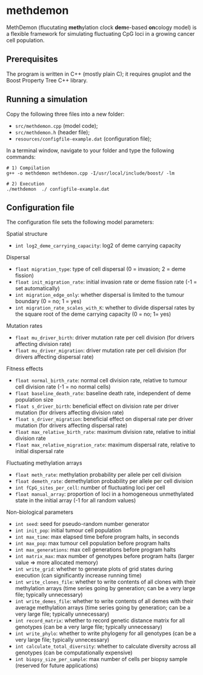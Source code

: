 # methdemon
MethDemon (flucutating **meth**ylation clock **dem**e-based **on**cology model) is a flexible framework for simulating fluctuating CpG loci in a growing cancer cell population.

## Prerequisites

The program is written in C++ (mostly plain C); it requires gnuplot and the Boost Property Tree C++ library.

## Running a simulation

Copy the following three files into a new folder:

* `src/methdemon.cpp` (model code);
* `src/methdemon.h` (header file);
* `resources/configfile-example.dat` (configuration file);

In a terminal window, navigate to your folder and type the following commands:
```
# 1) Compilation
g++ -o methdemon methdemon.cpp -I/usr/local/include/boost/ -lm

# 2) Execution
./methdemon  ./ configfile-example.dat
```

## Configuration file

The configuration file sets the following model parameters:

Spatial structure
* `int log2_deme_carrying_capacity`: log2 of deme carrying capacity

Dispersal
* `float migration_type`: type of cell dispersal (0 = invasion; 2 = deme fission)
* `float init_migration_rate`: initial invasion rate or deme fission rate (-1 = set automatically)
* `int migration_edge_only`: whether dispersal is limited to the tumour boundary (0 = no; 1 = yes)
* `int migration_rate_scales_with_K`: whether to divide dispersal rates by the square root of the deme carrying capacity (0 = no; 1= yes)

Mutation rates
* `float mu_driver_birth`: driver mutation rate per cell division (for drivers affecting division rate)
* `float mu_driver_migration`: driver mutation rate per cell division (for drivers affecting dispersal rate)

Fitness effects
* `float normal_birth_rate`: normal cell division rate, relative to tumour cell division rate (-1 = no normal cells)
* `float baseline_death_rate`: baseline death rate, independent of deme population size
* `float s_driver_birth`: beneficial effect on division rate per driver mutation (for drivers affecting division rate)
* `float s_driver_migration`: beneficial effect on dispersal rate per driver mutation (for drivers affecting dispersal rate)
* `float max_relative_birth_rate`: maximum division rate, relative to initial division rate
* `float max_relative_migration_rate`: maximum dispersal rate, relative to initial dispersal rate

Fluctuating methylation arrays
* `float meth_rate`: methylation probability per allele per cell division
* `float demeth_rate`: demethylation probability per allele per cell division
* `int fCpG_sites_per_cell`: number of fluctuating loci per cell
* `float manual_array`: proportion of loci in a homogeneous unmethylated state in the initial array (-1 for all random values)

Non-biological parameters
* `int seed`: seed for pseudo-random number generator
* `int init_pop`: initial tumour cell population
* `int max_time`: max elapsed time before program halts, in seconds
* `int max_pop`: max tumour cell population before program halts
* `int max_generations`: max cell generations before program halts
* `int matrix_max`: max number of genotypes before program halts (larger value => more allocated memory)
* `int write_grid`: whether to generate plots of grid states during execution (can significantly increase running time)
* `int write_clones_file`: whether to write contents of all clones with their methylation arrays (time series going by generation; can be a very large file; typically unnecessary)
* `int write_demes_file`: whether to write contents of all demes with their average methylation arrays (time series going by generation; can be a very large file; typically unnecessary)
* `int record_matrix`: whether to record genetic distance matrix for all genotypes (can be a very large file; typically unnecessary)
* `int write_phylo`: whether to write phylogeny for all genotypes (can be a very large file; typically unnecessary)
* `int calculate_total_diversity`: whether to calculate diversity across all genotypes (can be computationally expensive)
* `int biopsy_size_per_sample`: max number of cells per biopsy sample (reserved for future applications)

